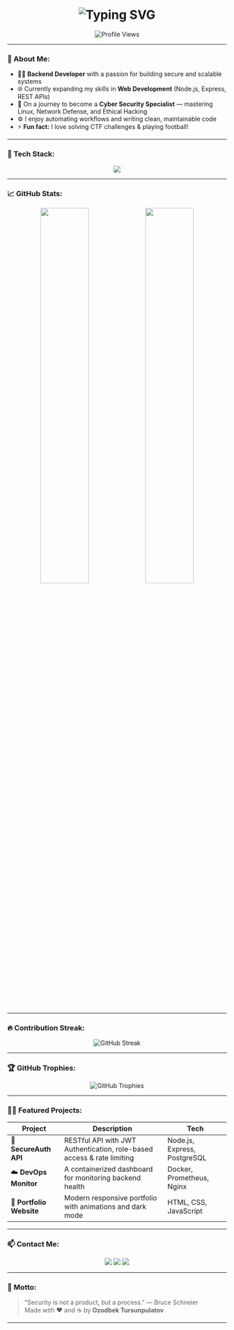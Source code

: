 <h1 align="center">
  <img src="https://readme-typing-svg.herokuapp.com/?font=Righteous&size=35&center=true&vCenter=true&width=600&height=70&duration=4000&lines=Hi+Guys!+👋;I'm+Ozodbek+Tursunpulatov+😉;I`m Backend+Developer+💻;Future+Cyber+Security+Specialist+🛡️" alt="Typing SVG" />
</h1>

<p align="center">
  <img src="https://komarev.com/ghpvc/?username=ozodbekme&style=for-the-badge&color=blueviolet" alt="Profile Views" />
</p>

---

### 💫 About Me:
- 👨‍💻 **Backend Developer** with a passion for building secure and scalable systems  
- 🌐 Currently expanding my skills in **Web Development** (Node.js, Express, REST APIs)  
- 🧠 On a journey to become a **Cyber Security Specialist** — mastering Linux, Network Defense, and Ethical Hacking  
- ⚙️ I enjoy automating workflows and writing clean, maintainable code  
- ⚡ **Fun fact:** I love solving CTF challenges & playing football!

---

### 🧰 Tech Stack:

<p align="center">
  <img src="https://skillicons.dev/icons?i=js,ts,nodejs,express,python,fastapi,html,css,tailwind,react,linux,bash,git,github,postgresql,mysql,docker,nginx&theme=dark" />
</p>

---

### 📈 GitHub Stats:

<div align="center">
  <img src="https://github-readme-stats.vercel.app/api?username=ozodbekme&show_icons=true&theme=tokyonight&hide_border=true&border_radius=20" width="47%" />
  <img src="https://github-readme-stats-sigma-five.vercel.app/api/top-langs/?username=ozodbekme&layout=compact&theme=tokyonight&hide_border=true&border_radius=20" width="47%" />
</div>

---

### 🔥 Contribution Streak:

<p align="center">
  <img src="https://streak-stats.demolab.com?user=ozodbekme&theme=tokyonight&date_format=[Y.]n.j&fire=DD2727&sideNums=F97C7C&currStreakLabel=DD2727&currStreakNum=F7D774" alt="GitHub Streak" />
</p>

---

### 🏆 GitHub Trophies:

<p align="center">
  <img src="https://github-profile-trophy.vercel.app/?username=ozodbekme&theme=tokyonight&no-frame=true&margin-w=15&row=1&column=6" alt="GitHub Trophies" />
</p>

---

### 🧑‍💻 Featured Projects:
| Project | Description | Tech |
|----------|--------------|------|
| 🔐 **SecureAuth API** | RESTful API with JWT Authentication, role-based access & rate limiting | Node.js, Express, PostgreSQL |
| ☁️ **DevOps Monitor** | A containerized dashboard for monitoring backend health | Docker, Prometheus, Nginx |
| 🧱 **Portfolio Website** | Modern responsive portfolio with animations and dark mode | HTML, CSS, JavaScript |

---

### 📫 Contact Me:
<p align="center">
  <a href="https://t.me/your_username"><img src="https://img.shields.io/badge/Telegram-blue?style=for-the-badge&logo=telegram" /></a>
  <a href="https://linkedin.com/in/your_username"><img src="https://img.shields.io/badge/LinkedIn-black?style=for-the-badge&logo=linkedin" /></a>
  <a href="mailto:youremail@gmail.com"><img src="https://img.shields.io/badge/Email-D14836?style=for-the-badge&logo=gmail&logoColor=white" /></a>
</p>

---

### 💬 Motto:
> “Security is not a product, but a process.” — Bruce Schneier  
> Made with ❤️ and ☕ by **Ozodbek Tursunpulatov**

---
